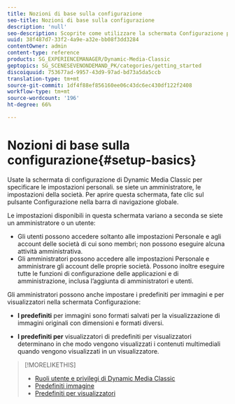 ```yaml
---
title: Nozioni di base sulla configurazione
seo-title: Nozioni di base sulla configurazione
description: 'null'
seo-description: Scoprite come utilizzare la schermata Configurazione per immettere le impostazioni personali. se siete un amministratore, le impostazioni della società.
uuid: 38f487d7-33f2-4a9e-a32e-bb08f3dd3284
contentOwner: admin
content-type: reference
products: SG_EXPERIENCEMANAGER/Dynamic-Media-Classic
geptopics: SG_SCENESEVENONDEMAND_PK/categories/getting_started
discoiquuid: 753677ad-9957-43d9-97ad-bd73a5da5ccb
translation-type: tm+mt
source-git-commit: 1df4f88ef856160ee06c43dc6ec430df122f2408
workflow-type: tm+mt
source-wordcount: '196'
ht-degree: 66%

---
```



# Nozioni di base sulla configurazione{#setup-basics}

Usate la schermata di configurazione di Dynamic Media Classic per specificare le impostazioni personali. se siete un amministratore, le impostazioni della società. Per aprire questa schermata, fate clic sul pulsante Configurazione nella barra di navigazione globale.

Le impostazioni disponibili in questa schermata variano a seconda se siete un amministratore o un utente:

* Gli utenti possono accedere soltanto alle impostazioni Personale e agli account delle società di cui sono membri; non possono eseguire alcuna attività amministrativa.
* Gli amministratori possono accedere alle impostazioni Personale e amministrare gli account delle proprie società. Possono inoltre eseguire tutte le funzioni di configurazione delle applicazioni e di amministrazione, inclusa l’aggiunta di amministratori e utenti.

Gli amministratori possono anche impostare i predefiniti per immagini e per visualizzatori nella schermata Configurazione:

* **I predefiniti** per immagini sono formati salvati per la visualizzazione di immagini originali con dimensioni e formati diversi.

* **I predefiniti per** visualizzatori di predefiniti per visualizzatori determinano in che modo vengono visualizzati i contenuti multimediali quando vengono visualizzati in un visualizzatore.

>[!MORELIKETHIS]
>
>* [Ruoli utente e privilegi di Dynamic Media Classic](administration-setup.md#user_administration)
>* [Predefiniti immagine](application-setup.md#image_presets)
>* [Predefiniti per visualizzatori](application-setup.md#viewer_presets)

